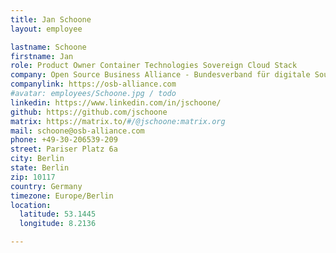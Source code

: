 ```yaml
---
title: Jan Schoone
layout: employee

lastname: Schoone
firstname: Jan
role: Product Owner Container Technologies Sovereign Cloud Stack
company: Open Source Business Alliance - Bundesverband für digitale Souveränität e.V.
companylink: https://osb-alliance.com
#avatar: employees/Schoone.jpg / todo
linkedin: https://www.linkedin.com/in/jschoone/
github: https://github.com/jschoone
matrix: https://matrix.to/#/@jschoone:matrix.org
mail: schoone@osb-alliance.com
phone: +49-30-206539-209
street: Pariser Platz 6a
city: Berlin
state: Berlin
zip: 10117
country: Germany
timezone: Europe/Berlin
location:
  latitude: 53.1445
  longitude: 8.2136

---
```

